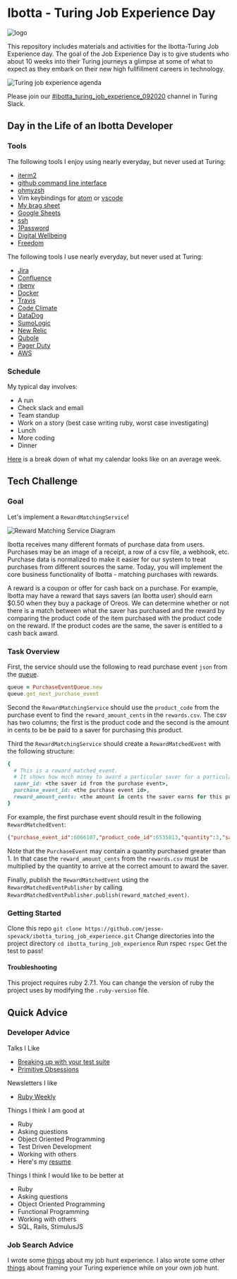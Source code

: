 # Ibotta - Turing Job Experience Day

![logo](/images/logo.png)

This repository includes materials and activities for the Ibotta-Turing Job Experience day. The goal of the Job Experience Day is to give students who about 10 weeks into their Turing journeys a glimpse at some of what to expect as they embark on their new high fullfillment careers in technology.

![Turing job experience agenda](/images/agenda.png)

Please join our [#ibotta_turing_job_experience_092020](https://join.slack.com/share/zt-hkq3puls-bz3WgxIo2blVnXenq6mUwQ) channel in Turing Slack.

## Day in the Life of an Ibotta Developer

### Tools
The following tools I enjoy using nearly everyday, but never used at Turing:
- [iterm2](https://iterm2.com/)
- [github command line interface](https://github.com/cli/cli)
- [ohmyzsh](https://ohmyz.sh/)
- Vim keybindings for [atom](https://atom.io/packages/vim-mode) or [vscode](https://github.com/VSCodeVim/Vim)
- [My brag sheet](docs.google.com)
- [Google Sheets](sheets.new)
- [ssh](https://www.ssh.com/ssh/)
- [1Password](https://1password.com/)
- [Digital Wellbeing](https://wellbeing.google/)
- [Freedom](https://freedom.to)

The following tools I use nearly everyday, but never used at Turing:
- [Jira](https://www.atlassian.com/software/jira)
- [Confluence](https://www.atlassian.com/software/confluence)
- [rbenv](https://github.com/rbenv/rbenv)
- [Docker](https://www.docker.com/)
- [Travis](https://travis-ci.org/)
- [Code Climate](https://codeclimate.com/)
- [DataDog](https://www.datadoghq.com/)
- [SumoLogic](https://www.sumologic.com/)
- [New Relic](https://newrelic.com/)
- [Qubole](https://www.qubole.com/)
- [Pager Duty](https://www.pagerduty.com/)
- [AWS](https://aws.amazon.com/console/)

### Schedule
My typical day involves:
- A run
- Check slack and email
- Team standup
- Work on a story (best case writing ruby, worst case investigating)
- Lunch
- More coding
- Dinner

[Here](https://docs.google.com/spreadsheets/d/e/2PACX-1vTNwmXHCptfvSzNENShDD4YHoJ73o31PbE7OcDFzFQHJydx31oRh01EY4Nkw4zwz3rRKiYFYpPveYfb/pubchart?oid=541947029&format=interactive) is a break down of what my calendar looks like on an average week.

## Tech Challenge

### Goal
Let's implement a `RewardMatchingService`!

![Reward Matching Service Diagram](/images/reward_matching_service.png)

Ibotta receives many different formats of purchase data from users. Purchases may be an image of a receipt, a row of a csv file, a webhook, etc. Purchase data is normalized to make it easier for our system to treat purchases from different sources the same. Today, you will implement the core business functionality of Ibotta - matching purchases with rewards. 

A reward is a coupon or offer for cash back on a purchase. For example, Ibotta may have a reward that says savers (an Ibotta user) should earn $0.50 when they buy a package of Oreos. We can determine whether or not there is a match between what the saver has purchased and the reward by comparing the product code of the item purchased with the product code on the reward. If the product codes are the same, the saver is entitled to a cash back award.

### Task Overview
First, the service should use the following to read purchase event `json` from the [queue](https://en.wikibooks.org/wiki/A-level_Computing/AQA/Paper_1/Fundamentals_of_data_structures/Queues).

```ruby
queue = PurchaseEventQueue.new
queue.get_next_purchase_event
```

Second the `RewardMatchingService` should use the `product_code` from the purchase event to find the `reward_amount_cents` in the `rewards.csv`. The csv has two columns; the first is the product code and the second is the amount in cents to be be paid to a saver for purchasing this product. 

Third the `RewardMatchingService` should create a `RewardMatchedEvent` with the following structure:

```ruby
{ 
  # This is a reward_matched_event.
  # It shows how much money to award a particular saver for a particular purchase event.
  saver_id: <the saver id from the purchase event>,
  purchase_event_id: <the purchase event id>,
  reward_amount_cents: <the amount in cents the saver earns for this purchase>
}
```

For example, the first purchase event should result in the following `RewardMatchedEvent`:
```json
{"purchase_event_id":6066107,"product_code_id":6535813,"quantity":3,"saver_id":6784182}
```

Note that the `PurchaseEvent` may contain a quantity purchased greater than 1. In that case the `reward_amount_cents` from the `rewards.csv` must be multiplied by the quantity to arrive at the correct amount to award the saver.

Finally, publish the `RewardMatchedEvent` using the `RewardMatchedEventPublisher` by calling `RewardMatchedEventPublisher.publish(reward_matched_event)`.

### Getting Started
Clone this repo `git clone https://github.com/jesse-spevack/ibotta_turing_job_experience.git`
Change directories into the project directory `cd ibotta_turing_job_experience`
Run rspec `rspec`
Get the test to pass!

#### Troubleshooting
This project requires ruby 2.7.1. You can change the version of ruby the project uses by modifying the `.ruby-version` file.

## Quick Advice

### Developer Advice
Talks I Like
- [Breaking up with your test suite](https://www.youtube.com/watch?v=9_3RsSvgRd4)
- [Primitive Obsessions](https://www.youtube.com/watch?v=LhX5COR8WXc&t)

Newsletters I like
- [Ruby Weekly](https://rubyweekly.com/)

Things I think I am good at
- Ruby
- Asking questions
- Object Oriented Programming
- Test Driven Development
- Working with others
- Here's my [resume](https://docs.google.com/document/d/1YCUa9rONtHtwjBCBezwG8vaRPGrFVkUCORRmRW8Uk6o/edit?usp=sharing)

Things I think I would like to be better at
- Ruby
- Asking questions
- Object Oriented Programming
- Functional Programming
- Working with others 
- SQL, Rails, StimulusJS


### Job Search Advice
I wrote some [things](http://www.jessespevack.com/blog/2017/3/8/get-hired-how-i-went-from-bootcamp-grad-to-engineer) about my job hunt experience. I also wrote some other [things](http://www.jessespevack.com/blog/2019/3/4/stop-asking-about-mentorship) about framing your Turing experience while on your own job hunt.
